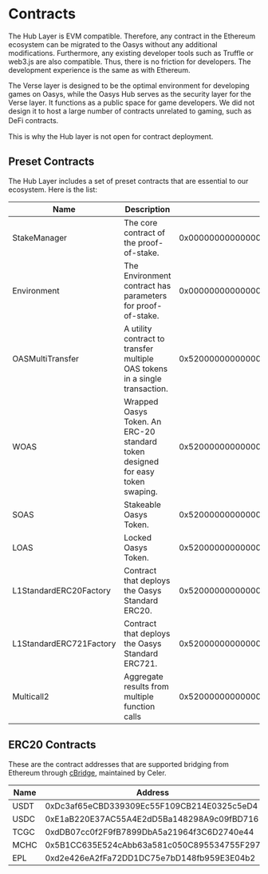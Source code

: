 ---
---

# Contracts
The Hub Layer is EVM compatible. Therefore, any contract in the Ethereum ecosystem can be migrated to the Oasys without any additional modifications. Furthermore, any existing developer tools such as Truffle or web3.js are also compatible. Thus, there is no friction for developers. The development experience is the same as with Ethereum.

The Verse layer is designed to be the optimal environment for developing games on Oasys, while the Oasys Hub serves as the security layer for the Verse layer. It functions as a public space for game developers. We did not design it to host a large number of contracts unrelated to gaming, such as DeFi contracts.　

This is why the Hub layer is not open for contract deployment.

## Preset Contracts
The Hub Layer includes a set of preset contracts that are essential to our ecosystem. Here is the list:

| Name | Description | Address | Referenced Code |
|----------------|-------------| ------------- | ------------- |
| StakeManager | The core contract of the proof-of-stake. | 0x0000000000000000000000000000000000001001 | [StakeManager.sol](https://github.com/oasysgames/oasys-genesis-contract/blob/main/contracts/StakeManager.sol) |
| Environment | The Environment contract has parameters for proof-of-stake. | 0x0000000000000000000000000000000000001000 | [Environment.sol](https://github.com/oasysgames/oasys-genesis-contract/blob/main/contracts/Environment.sol) |
| OASMultiTransfer | A utility contract to transfer multiple OAS tokens in a single transaction. | 0x520000000000000000000000000000000000002c | [OASMultiTransfer.sol](https://github.com/oasysgames/oasys-genesis-contract/blob/main/contracts/util/OASMultiTransfer.sol) |
| WOAS | Wrapped Oasys Token. An ERC-20 standard token designed for easy token swaping. | 0x5200000000000000000000000000000000000001 | [WOAS.sol](https://github.com/oasysgames/oasys-genesis-contract/blob/main/contracts/token/WOAS.sol) |
| SOAS | Stakeable Oasys Token. | 0x5200000000000000000000000000000000000002 | [SOAS.sol](https://github.com/oasysgames/oasys-genesis-contract/blob/main/contracts/token/SOAS.sol) |
| LOAS | Locked Oasys Token. | 0x5200000000000000000000000000000000000023 | [LOAS.sol](https://github.com/oasysgames/oasys-genesis-contract/blob/main/contracts/token/LOAS.sol) |
| L1StandardERC20Factory | Contract that deploys the Oasys Standard ERC20. | 0x5200000000000000000000000000000000000004 | [L1StandardERC20Factory.sol](https://github.com/oasysgames/oasys-optimism/blob/v0.1.5/packages/contracts/contracts/oasys/L1/token/L1StandardERC20Factory.sol) |
| L1StandardERC721Factory | Contract that deploys the Oasys Standard ERC721. | 0x5200000000000000000000000000000000000005 | [L1StandardERC721Factory.sol](https://github.com/oasysgames/oasys-optimism/blob/v0.1.5/packages/contracts/contracts/oasys/L1/token/L1StandardERC721Factory.sol) |
| Multicall2 | Aggregate results from multiple function calls | 0x5200000000000000000000000000000000000022 |[Multicall2.sol](https://github.com/makerdao/multicall/blob/16ec5e2859b3a4829ceed4ee1ef609e6e9a744ee/src/Multicall2.sol) |

## ERC20 Contracts
These are the contract addresses that are supported bridging from Ethereum through [cBridge](https://cbridge.celer.network/1/248/USDC), maintained by Celer.

| Name | Address |
| -- | -- |
|USDT|0xDc3af65eCBD339309Ec55F109CB214E0325c5eD4|
|USDC|0xE1aB220E37AC55A4E2dD5Ba148298A9c09fBD716|
|TCGC|0xdDB07cc0f2F9fB7899DbA5a21964f3C6D2740e44|
|MCHC|0x5B1CC635E524cAbb63a581c050C895534755F297|
|EPL|0xd2e426eA2fFa72DD1DC75e7bD148fb959E3E04b2|
